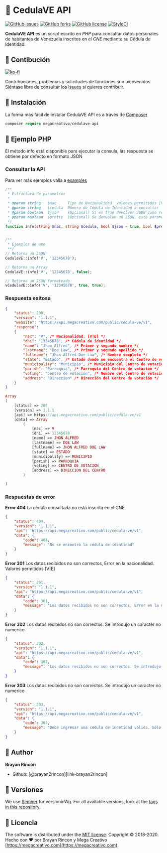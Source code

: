 # 👋 CedulaVE API

<p>
<a href="https://github.com/megacreativo/CedulaVE-API/issues"><img alt="GitHub issues" src="https://img.shields.io/github/issues/megacreativo/CedulaVE-API?style=flat-square"></a>
<a href="https://github.com/megacreativo/CedulaVE-API/network"><img alt="GitHub forks" src="https://img.shields.io/github/forks/megacreativo/CedulaVE-API?style=flat-square"></a>
<a href="https://github.com/megacreativo/CedulaVE-API"><img alt="GitHub license" src="https://img.shields.io/github/license/megacreativo/CedulaVE-API?style=flat-square"></a>
<a href="https://github.styleci.io/repos/99968663"><img src="https://github.styleci.io/repos/99968663/shield?branch=master&style=flat-square" alt="StyleCI"></a>
</p>

**CedulaVE API** es un script escrito en *PHP* para consultar datos personales de habitantes de Venezuela inscritos en el *CNE* mediante su Cédula de Identidad.

## 🤝 Contibución

[![ko-fi][ico-kofi]][link-kofi]

Contribuciones, problemas y solicitudes de funciones son bienvenidos. Siéntase libre de consultar los [issues](https://github.com/megacreativo/CedulaVE-API/issues) si quieres contribuir.

## :minidisc: Instalación

La forma más fácil de instalar CedulaVE API es a través de [Composer](https://github.com/composer/composer)

```php
composer require megacreativo/cedulave-api
```

## :scroll: Ejemplo PHP

El método info está disponible para ejecutar la consula, las respuesta se obtiene por defecto en formato JSON

### Consultar la API

Para ver más ejemplos valla a [examples]()

```php
/**
 * Estructura de parametros
 * 
 * @param string   $nac     Tipo de Nacionalidad. Valores permitidos [V|E]. Cualquier otro valor producirá un Error 301
 * @param string   $cedula  Número de Cédula de Identidad a consultar
 * @param boolean  $json    (Opcional) Si es true devolver JSON como respuesta, en caso contrario devuelve un ARRAY. Valor por defecto TRUE
 * @param boolean  $pretty  (Opcional) Se devuelve un JSON, este parametro establece si se aplica JSON_PRETTY_PRINT. Valor por defecto FALSE
 */
function info(string $nac, string $cedula, bool $json = true, bool $pretty = false)


/**
 * Ejemplos de uso
 **/
// Retorna un JSON
CedulaVE::info('V', '12345678');

// Retorna un Array
CedulaVE::info('V', '12345678', false);

// Retorna un JSON formateado 
vCedulaVE::info('V', '12345678', true, true);
```

### Respuesta exitosa

```json
{
    "status": 200,
    "version": "1.1.1",
    "website": "https://api.megacreativo.com/public/cedula-ve/v1",
    "response":
    {
        "nac": "V", /* Nacionalidad. [V|E] */
        "dni": "12345678", /* Cédula de identidad */
        "name": "Jhon Alfred", /* Primer y segundo nombre */
        "lastname": "Doe Law", /* Primer y segundo apellido */
        "fullname": "Jhon Alfred Doe Law", /* Nombre completo */
        "state": "Estado", /* Estado donde se encuentra el Centro de votación */
        "municipality": "Municipio", /* Municipio del Centro de votación */
        "parish": "Parroquia", /* Parroquia del Centro de votación */
        "voting": "Centro de votación", /* Nombre del Centro de votación */     
        "address": "Direccion" /* Dirección del Centro de votación */
    }
}
```

```php
Array
(
    [status] => 200
    [version] => 1.1.1
    [api] => https://api.megacreativo.com/public/cedula-ve/v1
    [data] => Array
        (
            [nac] => V
            [dni] => 12345678
            [name] => JHON ALFRED
            [lastname] => DOE LAW
            [fullname] => JHON ALFRED DOE LAW
            [state] => ESTADO
            [municipality] => MUNICIPIO
            [parish] => PARROQUIA
            [voting] => CENTRO DE VOTACION
            [address] => DIRECCION DEL CENTRO
        )

)
```

### Respuestas de error

**Error 404** La cédula consultada no está inscrita en el CNE

```json
{
    "status": 404,
    "version": "1.1.1",
    "api": "https://api.megacreativo.com/public/cedula-ve/v1",
    "data": {
        "code": 404,
        "message": "No se encontró la cédula de identidad"
    }
}
```

**Error 301** Los datos recibidos no son correctos, Error en la nacionalidad. Valores permitidos [V|E]

```json
{
    "status": 301,
    "version": "1.1.1",
    "api": "https://api.megacreativo.com/public/cedula-ve/v1",
    "data": {
        "code": 301,
        "message": "Los datos recibidos no son correctos, Error en la nacionalidad. Valores permitidos [V|E]"
    }
}
```

**Error 302** Los datos recibidos no son correctos. Se introdujo un caracter no numerico

```json
{
    "status": 302,
    "version": "1.1.1",
    "api": "https://api.megacreativo.com/public/cedula-ve/v1",
    "data": {
        "code": 302,
        "message": "Los datos recibidos no son correctos. Se introdujo un caracter no numerico"
    }
}
```

**Error 303** Los datos recibidos no son correctos. Se introdujo un caracter no numerico

```json
{
    "status": 303,
    "version": "1.1.1",
    "api": "https://api.megacreativo.com/public/cedula-ve/v1",
    "data": {
        "code": 303,
        "message": "Debe ingresar una cedula de indetidad válida. Sólo se permiten caracteres numéricos"
    }
}
```


## 👤 Author

**Brayan Rincón**
- Github: [@brayan2rincon][link-brayan2rincon]

## 📌 Versiones 

We use [SemVer](http://semver.org/) for versioninWg. For all available versions, look at the [tags in this repository](https://github.com/tu/proyecto/tags).

## 📝 Licencia

The software is distributed under the [MIT license](https://github.com/megacreativo/CedulaVE-API/master/LICENSE).
Copyright © 2018-2020. Hecho con ❤️ por Brayan Rincon y Mega Creativo [https://megacreativo.com](https://megacreativo.com)

[ico-kofi]: https://www.ko-fi.com/img/githubbutton_sm.svg
[link-kofi]: https://ko-fi.com/N4N21DSFZ

